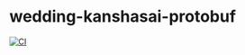 # wedding-kanshasai-protobuf
[![CI](https://github.com/WeddingCamp/wedding-kanshasai-protobuf/actions/workflows/ci.yml/badge.svg)](https://github.com/WeddingCamp/wedding-kanshasai-protobuf/actions/workflows/ci.yml)


